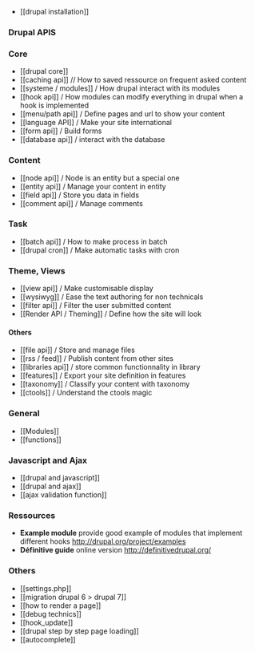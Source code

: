 * [[drupal installation]]

### Drupal APIS

### Core
* [[drupal core]]
* [[caching api]] // How to saved ressource on frequent asked content
* [[systeme / modules]] / How drupal interact with its modules
* [[hook api]] / How modules can modify everything in drupal when a hook is implemented
* [[menu/path api]] / Define pages and url to show your content
* [[language API]] / Make your site international
* [[form api]] / Build forms
* [[database api]] / interact with the database

### Content
* [[node api]] / Node is an entity but a special one
* [[entity api]] / Manage your content in entity
* [[field api]] / Store you data in fields
* [[comment api]] / Manage comments

### Task
* [[batch api]] / How to make process in batch
* [[drupal cron]] / Make automatic tasks with cron

### Theme, Views
* [[view api]] / Make customisable display
* [[wysiwyg]] / Ease the text authoring for non technicals
* [[filter api]] / Filter the user submitted content
* [[Render API / Theming]] / Define how the site will look

#### Others
* [[file api]] / Store and manage files
* [[rss / feed]] / Publish content from other sites
* [[libraries api]] / store common functionnality in library
* [[features]] / Export your site definition in features
* [[taxonomy]] / Classify your content with taxonomy 
* [[ctools]] / Understand the ctools magic

### General
* [[Modules]]
* [[functions]]

### Javascript and Ajax
* [[drupal and javascript]]
* [[drupal and ajax]]
* [[ajax validation function]]

### Ressources
* **Example module** provide good example of modules that implement different hooks
http://drupal.org/project/examples   
* **Définitive guide** online version http://definitivedrupal.org/

### Others
* [[settings.php]]
* [[migration drupal 6 > drupal 7]]
* [[how to render a page]]
* [[debug technics]]
* [[hook_update]]
* [[drupal step by step page loading]]
* [[autocomplete]]